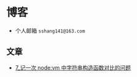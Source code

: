 # 博客

- 个人邮箱 `sshang141@163.com`

## 文章

- [7\_记一次 node:vm 中字符串构造函数对比的问题](./articles/will/7_记一次%20node:vm%20中字符串构造函数对比的问题.md)
